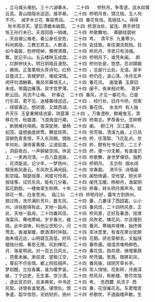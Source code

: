 <pre>，立马城头难别。三十六湖春水，  二十四	桥秋月。争羡道，这水如膏
云高。青山隐隐水迢迢。接亭皋。	二十四	桥明月夜，弭兰桡。玉人何
不尽。 减字木兰花 春容秀润。	二十四	番花有信。鸾镜佳人。得得
 秋半雨凉天。望后清蟾未破圆。	二十四	桥游冶处，留连。携手娇饶
怅王孙行未已。天涯回首一销魂，	二十四	桥歌舞地。 黄鹂绕碧树 
。天自锡公难老。看公身任安危，	二十四	考。 清平乐 九重寒少。
料闲真隐，三教忘宾主。人都语，	二十四	岩佳致。来往潮流观指。目
如今霜鬓，愁停短棹，懒傍清尊。	二十四	桥风月，寻思只有消魂。 
繁。犹记平山。五云楼映玉成盘。	二十四	桥明月下，谁凭朱阑。 鹧
。烂醉拚扶头。明日阴晴且漫愁。	二十四	桥何处是，悠悠。忍对嫦娥
。微雨。正茧栗梢头弄诗句。红桥	二十四	，总是行云处。无语。渐半
豆蔻词工，青楼梦好，难赋深情。	二十四	桥仍在，波心荡、冷月无声
闲呼社酒酬春。晚风帘幕悄无人。	二十四	番花讯。 画堂春 玉屏回
未成。带霜边雁落。双字宫罗薄。	二十四	阑干。夜来相对寒。 菩萨
断云回。风流不让梅。 好事近 	二十四	番风，才见一番花鸟。已是
行乐耳，君不见、迷楼春绿迢迢。	二十四	、经行处，旧月今桥。但索
、绿窗春近。想骄骢、又踏西湖，	二十四	番花信。 水龙吟 有人独
齐天乐 玉皇重赐瑶池宴，琼筵第	二十四	。万象澄秋，群裾曳玉，清
移花市，秋娘渡、飞浪溅湿行裙。	二十四	桥南北，罗荐香分。念碎劈
。断肠难托啼鹃。夜深犹倚，垂杨	二十四	阑。 酹江月 汉江露冷，
初茂。遥想曲度娇莺，舞低轻燕，	二十四	帘芳昼。清溪九曲，上已风
涯柳色青青恨，不入东风眼。惆账	二十四	桥，任落絮、飞花乱点。奈
年何处。漫待客黄楼，尘波前度。	二十四	桥，颇有杜书记否。二三子
。洞庭夜白，一声聊破空阔。休说	二十四	桥，便一分无赖，有谁谁识
上，一笑再河清。一百八盘道路，	二十四	桥歌舞，身世梦堪惊。独酌
、花须能说。记少年，一梦扬州，	二十四	桥明月。 玉京秋 烟水阔
锦笼紫凤香云。东风吹玉满闲庭。	二十四	帘春靓。 清平乐 诗情画
影空描。锦瑟瑶尊，闲度可怜宵。	二十四	阑愁倚遍，空怅望，短长亭
按瑶筝。试讯东风，能有几分春。	二十四	阑凭玉暖，杨柳月，海棠阴
孤花韵胜。一楼耸翠生秋暝。十年	二十四	桥春，转头明月箫声冷。赋
琼花一笑，白发苍洲。 临江仙 	二十四	桥明月好，暮年方到扬州。
疏过雨，洗尽满阶芳片。数东风、	二十四	番，几番误了西园宴。认小
州。诗翁那得有此，天地一扁舟。	二十四	番风信，二十四桥风景，正
此，天地一扁舟。二十四番风信，	二十四	桥风景，正好及春游。挂席
海棠风、蓦地寒峭。岁岁春光，被	二十四	风吹老。楝花风、尔且慢到
晓。此中滋味，料他尘世知少。问	二十四	番风，寒梅并绛楝，始终俱
莺去，香凝翠暖，歌酒清时钟鼓。	二十四	帘冰壶里，有谁在箫台犹醉
曲朱墙近远，山明碧瓦高低。好风	二十四	花期。骄总穿柳去，文艗挟
蜡烛分烟，春思无限。风到楝花，	二十四	番吹遍。烟湿浓堆杨柳色，
月、珠星明润。对一百五日风光，	二十四	番花信。勋共德、继增篆鼎
、芭蕉未展。渺双波、望极江空，	二十四	桥凭偏。葱茜。银屏彩凤，
。尊前不尽余情。都上鸣弦细声。	二十四	番风後，绿阴芳草长亭。 
梦初醒。兰炷香篝，谁为暖罗衾。	二十四	帘人悄悄，花影碎，月痕深
破，丁宁边吏，无生事，空沙漠。	二十四	桥风月，称断楼、卷尽帘箔
，道此官员好。且来典宪，中书还	二十四	考。 危西麓 风流子 西
风絮。诗恨有谁曾遇。堪恨处。恨	二十四	番，花信催花去。东君暗苦
争遣，韶华惊怨，讵妨轻折。扬州	二十四	桥歌吹，不道画楼声歇。生</pre>